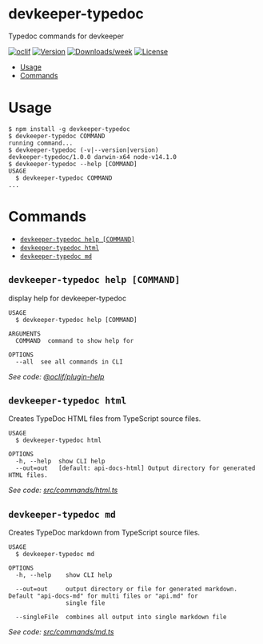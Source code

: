 devkeeper-typedoc
=================

Typedoc commands for devkeeper

[![oclif](https://img.shields.io/badge/cli-oclif-brightgreen.svg)](https://oclif.io)
[![Version](https://img.shields.io/npm/v/devkeeper-typedoc.svg)](https://npmjs.org/package/devkeeper-typedoc)
[![Downloads/week](https://img.shields.io/npm/dw/devkeeper-typedoc.svg)](https://npmjs.org/package/devkeeper-typedoc)
[![License](https://img.shields.io/npm/l/devkeeper-typedoc.svg)](https://github.com/ozum/devkeeper-typedoc/blob/master/package.json)

<!-- toc -->
* [Usage](#usage)
* [Commands](#commands)
<!-- tocstop -->
# Usage
<!-- usage -->
```sh-session
$ npm install -g devkeeper-typedoc
$ devkeeper-typedoc COMMAND
running command...
$ devkeeper-typedoc (-v|--version|version)
devkeeper-typedoc/1.0.0 darwin-x64 node-v14.1.0
$ devkeeper-typedoc --help [COMMAND]
USAGE
  $ devkeeper-typedoc COMMAND
...
```
<!-- usagestop -->
# Commands
<!-- commands -->
* [`devkeeper-typedoc help [COMMAND]`](#devkeeper-typedoc-help-command)
* [`devkeeper-typedoc html`](#devkeeper-typedoc-html)
* [`devkeeper-typedoc md`](#devkeeper-typedoc-md)

## `devkeeper-typedoc help [COMMAND]`

display help for devkeeper-typedoc

```
USAGE
  $ devkeeper-typedoc help [COMMAND]

ARGUMENTS
  COMMAND  command to show help for

OPTIONS
  --all  see all commands in CLI
```

_See code: [@oclif/plugin-help](https://github.com/oclif/plugin-help/blob/v3.0.0/src/commands/help.ts)_

## `devkeeper-typedoc html`

Creates TypeDoc HTML files from TypeScript source files.

```
USAGE
  $ devkeeper-typedoc html

OPTIONS
  -h, --help  show CLI help
  --out=out   [default: api-docs-html] Output directory for generated HTML files.
```

_See code: [src/commands/html.ts](https://github.com/ozum/devkeeper-typedoc/blob/v1.0.0/src/commands/html.ts)_

## `devkeeper-typedoc md`

Creates TypeDoc markdown from TypeScript source files.

```
USAGE
  $ devkeeper-typedoc md

OPTIONS
  -h, --help    show CLI help

  --out=out     output directory or file for generated markdown. Default "api-docs-md" for multi files or "api.md" for
                single file

  --singleFile  combines all output into single markdown file
```

_See code: [src/commands/md.ts](https://github.com/ozum/devkeeper-typedoc/blob/v1.0.0/src/commands/md.ts)_
<!-- commandsstop -->
